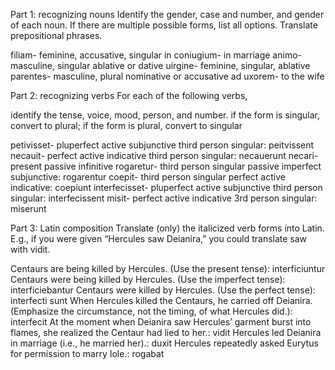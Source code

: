 
Part 1: recognizing nouns
Identify the gender, case and number, and gender of each noun. If there are multiple possible forms, list all options. Translate prepositional phrases.

filiam- feminine, accusative, singular
in coniugium- in marriage
animo- masculine, singular ablative or dative
uirgine- feminine, singular, ablative
parentes- masculine, plural nominative or accusative
ad uxorem- to the wife

Part 2: recognizing verbs
For each of the following verbs,

identify the tense, voice, mood, person, and number.
if the form is singular, convert to plural; if the form is plural, convert to singular

petivisset- pluperfect active subjunctive third person singular: peitvissent
necauit- perfect active indicative third person singular: necauerunt
necari- present passive infinitive
rogaretur- third person singular passive imperfect subjunctive: rogarentur
coepit- third person singular perfect active indicative: coepiunt
interfecisset- pluperfect active subjunctive third person singular: interfecissent
misit- perfect active indicative 3rd person singular: miserunt

Part 3: Latin composition
Translate (only) the italicized verb forms into Latin. E.g., if you were given “Hercules saw Deianira,” you could translate saw with vidit.

Centaurs are being killed by Hercules. (Use the present tense): interficiuntur
Centaurs were being killed by Hercules. (Use the imperfect tense): interficiebantur
Centaurs were killed by Hercules. (Use the perfect tense): interfecti sunt
When Hercules killed the Centaurs, he carried off Deianira. (Emphasize the circumstance, not the timing, of what Hercules did.): interfecit
At the moment when Deianira saw Hercules’ garment burst into flames, she realized the Centaur had lied to her.: vidit
Hercules led Deianira in marriage (i.e., he married her).: duxit
Hercules repeatedly asked Eurytus for permission to marry Iole.: rogabat